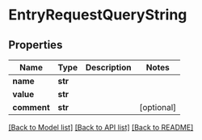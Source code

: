 # EntryRequestQueryString


## Properties
Name | Type | Description | Notes
------------ | ------------- | ------------- | -------------
**name** | **str** |  | 
**value** | **str** |  | 
**comment** | **str** |  | [optional] 

[[Back to Model list]](../README.md#documentation-for-models) [[Back to API list]](../README.md#documentation-for-api-endpoints) [[Back to README]](../README.md)


